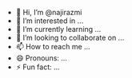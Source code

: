 - 👋 Hi, I’m @najirazmi
- 👀 I’m interested in ...
- 🌱 I’m currently learning ...
- 💞️ I’m looking to collaborate on ...
- 📫 How to reach me ...
- 😄 Pronouns: ...
- ⚡ Fun fact: ...

<!---
najirazmi/najirazmi is a ✨ special ✨ repository because its `README.md` (this file) appears on your GitHub profile.
You can click the Preview link to take a look at your changes.
--->
